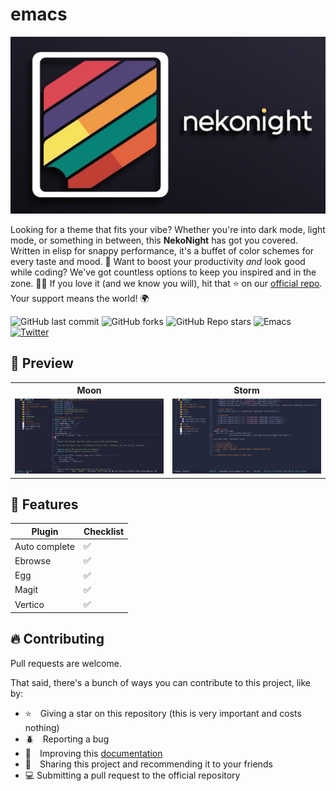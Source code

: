 # emacs

![logo](./img/logo.png)

Looking for a theme that fits your vibe? Whether you're into dark mode, light mode, or something in between, this **NekoNight** has got you covered. Written in elisp for snappy performance, it's a buffet of color schemes for every taste and mood. 🍭 Want to boost your productivity *and* look good while coding? We've got countless options to keep you inspired and in the zone. 🚀✨ If you love it (and we know you will), hit that ⭐ on our [official repo](https://github.com/neko-night/emacs). Your support means the world! 🌍

![GitHub last commit](https://img.shields.io/github/last-commit/neko-night/emacs?style=for-the-badge&logo=lua&color=%238BCDCD) ![GitHub forks](https://img.shields.io/github/forks/neko-night/emacs?style=for-the-badge&logo=lua&color=%23a3be8c) ![GitHub Repo stars](https://img.shields.io/github/stars/neko-night/emacs?style=for-the-badge&logo=lua&color=%23624E88) ![Emacs](https://img.shields.io/badge/Emacs-%237F5AB6.svg?&style=for-the-badge&logo=gnu-emacs&logoColor=white) [![Twitter](https://img.shields.io/badge/Follow_me-black?style=for-the-badge&logo=x&color=black)](https://x.com/brunociccarinoo)

## 🎨 Preview
    
<table width="100%">
  <tr>
    <th>Moon</th>
    <th>Storm</th>
  </tr>
  <tr>
    <td width="50%">
      <img src="./img/neko-emacs-moon.jpg" />
    </td>
    <td width="50%">
        <img src="./img/neko-emacs-storm.jpg">
    </td>
  </tr>
</table>
  
## 📝 Features

| Plugin    | Checklist |
| -------- | ------- |
| Auto complete    | ✅    |
| Ebrowse  | ✅    |
| Egg | ✅     |
| Magit    | ✅    |
| Vertico    | ✅    |

## 🔥 Contributing

Pull requests are welcome.

That said, there's a bunch of ways you can contribute to this project, like by:

* ⭐ Giving a star on this repository (this is very important and costs nothing)
* 🪲 Reporting a bug
* 📄 Improving this [documentation](./doc/nekonight.txt)
* 🚨 Sharing this project and recommending it to your friends
* 💻 Submitting a pull request to the official repository

